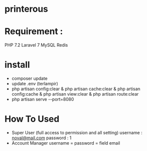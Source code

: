 # printerous

# Requirement :
PHP 7.2
Laravel 7
MySQL
Redis

# install
- composer update
- update .env (terlampir)
- php artisan config:clear & php artisan cache:clear & php artisan config:cache & php artisan view:clear & php artisan route:clear
- php artisan serve --port=8080

# How To Used
- Super User (full access to permission and all setting)
 username : noval@mail.com
 password : 1
- Account Manager
 username = password = field email
 